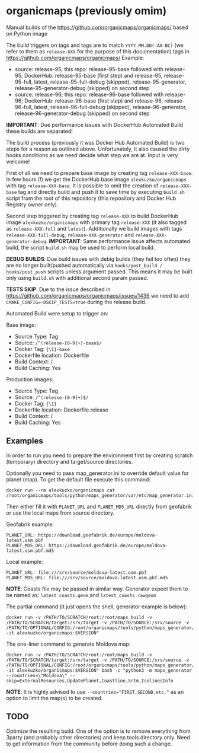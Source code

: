 # organicmaps (previously omim)

Manual builds of the https://github.com/organicmaps/organicmaps/ based on Python image

The build triggers on tags and tags are to match `YYYY.MM.DD(-AA-BC)` (we refer to them as `release-XXX` for the purpose of this documentation) tags in https://github.com/organicmaps/organicmaps/
Example:
* source: release-95; this repo: release-95-base followed with release-95; DockerHub: release-95-base (first step) and release-95, release-95-full, latest, release-95-full-debug (skipped), release-95-generator, release-95-generator-debug (skipped) on second step
* source: release-96; this repo: release-96-base followed with release-96; DockerHub: release-96-base (first step) and release-96, release-96-full, latest, release-96-full-debug (skipped), release-96-generator, release-96-generator-debug (skipped) on second step

**IMPORTANT**: Due performance issues with DockerHub Automated Build these builds are separated!

The build process (previously it was Docker Hub Automated Build) is two steps for a reason as outlined above. Unfortunately, it also caused the dirty hooks conditions as we need decide what step we are at. Input is very welcome!

First of all we need to prepare base image by creating tag `release-XXX-base`. In few hours (!) we get the DockerHub base image `alexkuzko/organicmaps` with tag `release-XXX-base`.
It is possible to omit the creation of `release-XXX-base` tag and directly build and push it to save time by executing `build.sh` script from the root of this repository (this repository and Docker Hub Registry owner only).

Second step triggered by creating tag `release-XXX` to build DockerHub image `alexkuzko/organicmaps`  with primary tag `release-XXX` (it also tagged as `release-XXX-full` and `latest`). Additionally we build images with tags `release-XXX-full-debug`, `release-XXX-generator` and `release-XXX-generator-debug`.
**IMPORTANT**: Same performance issue affects automated build, the script `build.sh` may be used to perform local build.

**DEBUG BUILDS**: Due build issues with debig builds (they fail too often) they are no longer built/pushed automatically via `hooks/post_build / hooks/post_push` scripts unless argument passed. This means it may be built only using `build.sh` with additional second param passed.

**TESTS SKIP**: Due to the issue described in https://github.com/organicmaps/organicmaps/issues/1436 we need to add `CMAKE_CONFIG=-DSKIP_TESTS=true` during the release build.

Automated Build were setup to trigger on:

Base image:
* Source Type: Tag
* Source: `/^(release-[0-9]+)-base$/`
* Docker Tag: `{\1}-base`
* Dockerfile location: Dockerfile
* Build Context: /
* Build Caching: Yes

Production images:
* Source Type: Tag
* Source: `/^(release-[0-9]+)$/`
* Docker Tag: `{\1}`
* Dockerfile location: Dockerfile.release
* Build Context: /
* Build Caching: Yes

## Examples

In order to run you need to prepare the environment first by creating scratch (temporary) directory and target/source directories.

Optionally you need to pass map_generator.ini to override default value for planet (map).
To get the default file execute this command:
```
docker run --rm alexkuzko/organicmaps cat /root/organicmaps/tools/python/maps_generator/var/etc/map_generator.ini
```
Then either fill it with `PLANET_URL` and `PLANET_MD5_URL` directly from geofabrik or use the local maps from source directory.

Geofabrik example:
```
PLANET_URL: https://download.geofabrik.de/europe/moldova-latest.osm.pbf
PLANET_MD5_URL: https://download.geofabrik.de/europe/moldova-latest.osm.pbf.md5
```

Local example:
```
PLANET_URL: file:///srv/source/moldova-latest.osm.pbf
PLANET_MD5_URL: file:///srv/source/moldova-latest.osm.pbf.md5
```

**NOTE**: Coasts file may be passed in similar way. Generator expect them to be named as: `latest_coasts.geom` and `latest_coasts.rawgeom`

The partial command (it just opens the shell, generator example is below):
```
docker run -v /PATH/TO/SCRATCH/root:/root/maps_build -v /PATH/TO/SCRATCH/target:/srv/target -v /PATH/TO/SOURCE:/srv/source -v /PATH/TO/OPTIONAL/CONFIG:/root/organicmaps/tools/python/maps_generator/var/etc/map_generator.ini -it alexkuzko/organicmaps:$VERSION"
```

The one-liner command to generate Moldova map:
```
docker run -v /PATH/TO/SCRATCH/root:/root/maps_build -v /PATH/TO/SCRATCH/target:/srv/target -v /PATH/TO/SOURCE:/srv/source -v /PATH/TO/OPTIONAL/CONFIG:/root/organicmaps/tools/python/maps_generator/var/etc/map_generator.ini -it alexkuzko/organicmaps:$VERSION" bash -c "python3 -m maps_generator --countries=\"Moldova\" --skip=ExternalResources,UpdatePlanet,Coastline,Srtm,IsolinesInfo
```

**NOTE**: It is highly advised to use `--countries="FIRST,SECOND,etc."` as an option to limit the map(s) to be created.

## TODO

Optimize the resulting build. One of the option is to remove everything from 3party (and probably other directories) and keep tools directory only.
Need to get information from the community before doing such a change.
